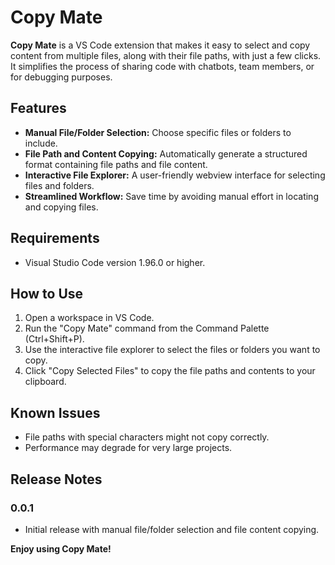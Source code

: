 # Copy Mate

**Copy Mate** is a VS Code extension that makes it easy to select and copy content from multiple files, along with their file paths, with just a few clicks. It simplifies the process of sharing code with chatbots, team members, or for debugging purposes.

## Features

- **Manual File/Folder Selection:** Choose specific files or folders to include.
- **File Path and Content Copying:** Automatically generate a structured format containing file paths and file content.
- **Interactive File Explorer:** A user-friendly webview interface for selecting files and folders.
- **Streamlined Workflow:** Save time by avoiding manual effort in locating and copying files.

## Requirements

- Visual Studio Code version 1.96.0 or higher.

## How to Use

1. Open a workspace in VS Code.
2. Run the "Copy Mate" command from the Command Palette (Ctrl+Shift+P).
3. Use the interactive file explorer to select the files or folders you want to copy.
4. Click "Copy Selected Files" to copy the file paths and contents to your clipboard.

## Known Issues

- File paths with special characters might not copy correctly.
- Performance may degrade for very large projects.

## Release Notes

### 0.0.1

- Initial release with manual file/folder selection and file content copying.

**Enjoy using Copy Mate!**

